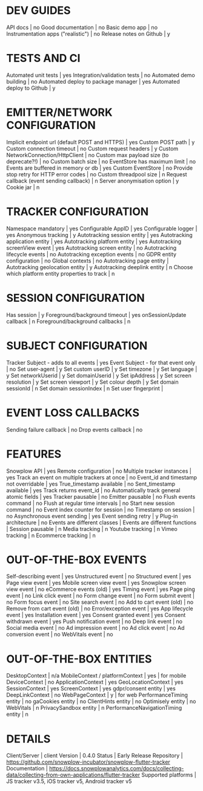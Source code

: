 # DEV GUIDES
API docs | no
Good documentation | no
Basic demo app | no
Instrumentation apps ("realistic") | no
Release notes on Github | y

# TESTS AND CI
Automated unit tests | yes
Integration/validation tests | no
Automated demo building | no
Automated deploy to package manager | yes
Automated deploy to Github | y

# EMITTER/NETWORK CONFIGURATION
Implicit endpoint url (default POST and HTTPS) | yes
Custom POST path | y
Custom connection timeout | no
Custom request headers | y
Custom NetworkConnection/HttpClient | no
Custom max payload size (to deprecate?!) | no
Custom batch size | no
EventStore has maximum limit | no
Events are buffered in memory or db | yes
Custom EventStore | no
Provide stop retry for HTTP error codes | no
Custom threadpool size | n
Request callback (event sending callback) | n
Server anonymisation option | y
Cookie jar | n

# TRACKER CONFIGURATION
Namespace mandatory | yes
Configurable AppID | yes
Configurable logger | yes
Anonymous tracking | y
Autotracking session entity | yes
Autotracking application entity | yes
Autotracking platform entity | yes
Autotracking screenView event | yes
Autotracking screen entity | no
Autotracking lifecycle events | no
Autotracking exception events | no
GDPR entity configuration | no
Global contexts | no
Autotracking page entity | 
Autotracking geolocation entity | y
Autotracking deeplink entity | n
Choose which platform entity properties to track | n

# SESSION CONFIGURATION
Has session | y
Foreground/background timeout | yes
onSessionUpdate callback | n
Foreground/background callbacks | n

# SUBJECT CONFIGURATION
Tracker Subject - adds to all events | yes
Event Subject - for that event only | no
Set user-agent | y
Set custom userID | y
Set timezone | y
Set language | y
Set networkUserid | y
Set domainUserid | y
Set ipAddress | y
Set screen resolution | y
Set screen viewport | y
Set colour depth | y
Set domain sessionId | n
Set domain sessionIndex | n
Set user fingerprint | 

# EVENT LOSS CALLBACKS
Sending failure callback | no
Drop events callback | no

# FEATURES
Snowplow API | yes
Remote configuration | no
Multiple tracker instances | yes
Track an event on multiple trackers at once | no
Event_id and timestamp not overridable | yes
True_timestamp available | no
Sent_timestamp available | yes
Track returns event_id | no
Automatically track general atomic fields | yes
Tracker pausable | no
Emitter pausable | no
Flush events command | no
Flush at regular time intervals | no
Start new session command | no
Event index counter for session | no
Timestamp on session | no
Asynchronous event sending | yes
Event sending retry | y
Plug-in architecture | no
Events are different classes | 
Events are different functions | 
Session pausable | n
Media tracking | n
Youtube tracking | n
Vimeo tracking | n
Ecommerce tracking | n

# OUT-OF-THE-BOX EVENTS
Self-describing event | yes
Unstructured event | no
Structured event | yes
Page view event | yes
Mobile screen view event | yes
Snowplow screen view event | no
eCommerce events (old) | yes
Timing event | yes
Page ping event | no
Link click event | no
Form change event | no
Form submit event | no
Form focus event | no
Site search event | no
Add to cart event (old) | no
Remove from cart event (old) | no
Error/exception event | yes
App lifecycle event | yes
Installation event | yes
Consent granted event | yes
Consent withdrawn event | yes
Push notification event | no
Deep link event | no
Social media event | no
Ad impression event | no
Ad click event | no
Ad conversion event | no
WebVitals event | no

# OUT-OF-THE-BOX ENTITIES
DesktopContext | n/a
MobileContext / platformContext | yes | for mobile
DeviceContext | no
ApplicationContext | yes
GeoLocationContext | yes
SessionContext | yes
ScreenContext | yes
gdpr/consent entity | yes
DeepLinkContext | no
WebPageContext | y | for web
PerformanceTiming entity | no
gaCookies entity | no
ClientHints entity | no
Optimisely entity | no
WebVitals | n
PrivacySandbox entity | n
PerformanceNavigationTiming entity | n

# DETAILS
Client/Server | client
Version | 0.4.0
Status | Early Release
Repository | https://github.com/snowplow-incubator/snowplow-flutter-tracker
Documentation | https://docs.snowplowanalytics.com/docs/collecting-data/collecting-from-own-applications/flutter-tracker
Supported platforms | JS tracker v3.5, iOS tracker v5, Android tracker v5